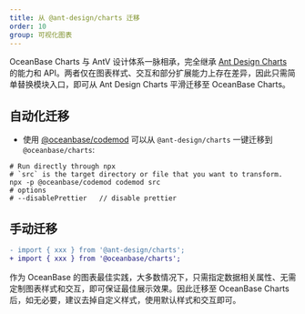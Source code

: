 ```yaml
---
title: 从 @ant-design/charts 迁移
order: 10
group: 可视化图表
---
```


OceanBase Charts 与 AntV 设计体系一脉相承，完全继承 [Ant Design Charts](https://charts.ant.design) 的能力和 API。两者仅在图表样式、交互和部分扩展能力上存在差异，因此只需简单替换模块入口，即可从 Ant Design Charts 平滑迁移至 OceanBase Charts。

## 自动化迁移

- 使用 [@oceanbase/codemod](https://github.com/oceanbase/oceanbase-design/tree/master/packages/codemod) 可以从 `@ant-design/charts` 一键迁移到 `@oceanbase/charts`:

```shell
# Run directly through npx
# `src` is the target directory or file that you want to transform.
npx -p @oceanbase/codemod codemod src
# options
# --disablePrettier   // disable prettier
```

## 手动迁移

```diff
- import { xxx } from '@ant-design/charts';
+ import { xxx } from '@oceanbase/charts';
```

作为 OceanBase 的图表最佳实践，大多数情况下，只需指定数据相关属性、无需定制图表样式和交互，即可保证最佳展示效果。因此迁移至 OceanBase Charts 后，如无必要，建议去掉自定义样式，使用默认样式和交互即可。
